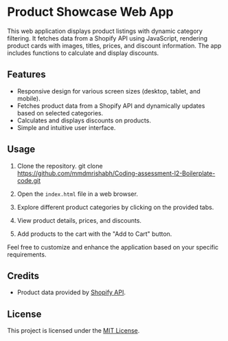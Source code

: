 
# Product Showcase Web App

This web application displays product listings with dynamic category filtering. It fetches data from a Shopify API using JavaScript, rendering product cards with images, titles, prices, and discount information. The app includes functions to calculate and display discounts.

## Features

- Responsive design for various screen sizes (desktop, tablet, and mobile).
- Fetches product data from a Shopify API and dynamically updates based on selected categories.
- Calculates and displays discounts on products.
- Simple and intuitive user interface.

## Usage

1. Clone the repository.
   git clone https://github.com/mmdmrishabh/Coding-assessment-l2-Boilerplate-code.git
   
3. Open the `index.html` file in a web browser.
4. Explore different product categories by clicking on the provided tabs.
5. View product details, prices, and discounts.
6. Add products to the cart with the "Add to Cart" button.

Feel free to customize and enhance the application based on your specific requirements.

## Credits

- Product data provided by [Shopify API](https://cdn.shopify.com/s/files/1/0564/3685/0790/files/multiProduct.json).

## License

This project is licensed under the [MIT License](LICENSE).

